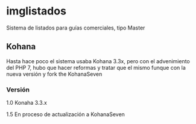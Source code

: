 # imglistados
Sistema de listados para guías comerciales, tipo Master

## Kohana
Hasta hace poco el sistema usaba Kohana 3.3x, pero con el advenimiento del PHP 7, hubo que hacer reformas y tratar que el mismo funque con la nueva versión y fork the KohanaSeven

### Versión
1.0 Konaha 3.3.x

1.5 En proceso de actualización a KohanaSeven


